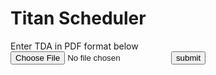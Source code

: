 <html>
    <head>
        <h1>
            Titan Scheduler
        </h1>
        <body>
            Enter TDA in PDF format below
        <body>
    <form id = "uploadbanner" method = "post" action = "#">
        <input id = "fileupload" type = "file" />
        <input type = "submit" value = "submit" id = "submit" />
  </form>
